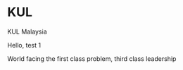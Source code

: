 KUL
===

KUL Malaysia

Hello, test 1 

World facing the first class problem, third class leadership
